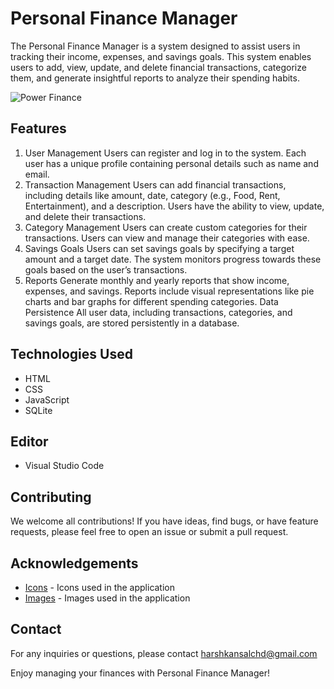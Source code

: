 # Personal Finance Manager

The Personal Finance Manager is a system designed to assist users in tracking their income, expenses, and savings goals. This system enables users to add, view, update, and delete financial transactions, categorize them, and generate insightful reports to analyze their spending habits.

<img src="./assets/img5.png" alt="Power Finance" />

## Features

1. User Management
Users can register and log in to the system.
Each user has a unique profile containing personal details such as name and email.
2. Transaction Management
Users can add financial transactions, including details like amount, date, category (e.g., Food, Rent, Entertainment), and a description.
Users have the ability to view, update, and delete their transactions.
3. Category Management
Users can create custom categories for their transactions.
Users can view and manage their categories with ease.
4. Savings Goals
Users can set savings goals by specifying a target amount and a target date.
The system monitors progress towards these goals based on the user’s transactions.
5. Reports
Generate monthly and yearly reports that show income, expenses, and savings.
Reports include visual representations like pie charts and bar graphs for different spending categories.
Data Persistence
All user data, including transactions, categories, and savings goals, are stored persistently in a database.


## Technologies Used

- HTML
- CSS
- JavaScript
- SQLite

## Editor 

- Visual Studio Code

## Contributing

We welcome all contributions! If you have ideas, find bugs, or have feature requests, please feel free to open an issue or submit a pull request.


## Acknowledgements

- [Icons](https://Vecteezy.com/) - Icons used in the application
- [Images](https://Shutterrstock.com/) - Images used in the application

## Contact

For any inquiries or questions, please contact harshkansalchd@gmail.com

Enjoy managing your finances with Personal Finance Manager!
